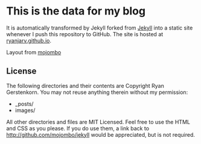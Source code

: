 # This is the data for my blog

It is automatically transformed by Jekyll forked from [Jekyll](http://github.com/mojombo/jekyll)
into a static site whenever I push this repository to GitHub. The site is hosted at [ryanjarv.github.io](ryanjarv.github.io).

Layout from [mojombo](http://github.com/mojombo/jekyll)

## License

The following directories and their contents are Copyright Ryan Gerstenkorn.
You may not reuse anything therein without my permission:

* \_posts/
* images/

All other directories and files are MIT Licensed. Feel free to use the HTML and
CSS as you please. If you do use them, a link back to
http://github.com/mojombo/jekyll would be appreciated, but is not required.
